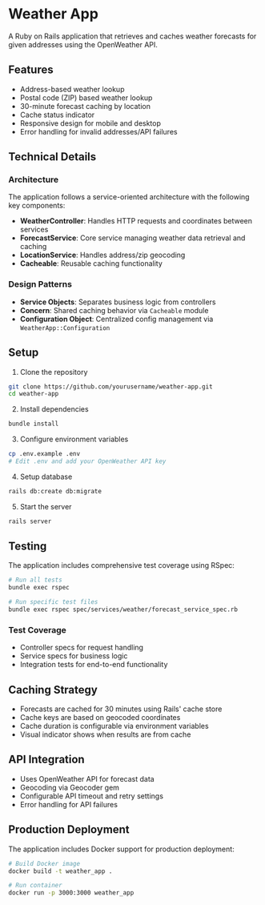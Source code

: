 # Weather App

A Ruby on Rails application that retrieves and caches weather forecasts for given addresses using the OpenWeather API.

## Features

- Address-based weather lookup
- Postal code (ZIP) based weather lookup
- 30-minute forecast caching by location
- Cache status indicator
- Responsive design for mobile and desktop
- Error handling for invalid addresses/API failures

## Technical Details

### Architecture

The application follows a service-oriented architecture with the following key components:

- **WeatherController**: Handles HTTP requests and coordinates between services
- **ForecastService**: Core service managing weather data retrieval and caching
- **LocationService**: Handles address/zip geocoding
- **Cacheable**: Reusable caching functionality

### Design Patterns

- **Service Objects**: Separates business logic from controllers
- **Concern**: Shared caching behavior via `Cacheable` module
- **Configuration Object**: Centralized config management via `WeatherApp::Configuration`

## Setup

1. Clone the repository
```bash
git clone https://github.com/yourusername/weather-app.git
cd weather-app
```

2. Install dependencies
```bash
bundle install
```

3. Configure environment variables
```bash
cp .env.example .env
# Edit .env and add your OpenWeather API key
```

4. Setup database
```bash
rails db:create db:migrate
```

5. Start the server
```bash
rails server
```

## Testing

The application includes comprehensive test coverage using RSpec:

```bash
# Run all tests
bundle exec rspec

# Run specific test files
bundle exec rspec spec/services/weather/forecast_service_spec.rb
```

### Test Coverage

- Controller specs for request handling
- Service specs for business logic
- Integration tests for end-to-end functionality

## Caching Strategy

- Forecasts are cached for 30 minutes using Rails' cache store
- Cache keys are based on geocoded coordinates
- Cache duration is configurable via environment variables
- Visual indicator shows when results are from cache

## API Integration

- Uses OpenWeather API for forecast data
- Geocoding via Geocoder gem
- Configurable API timeout and retry settings
- Error handling for API failures

## Production Deployment

The application includes Docker support for production deployment:

```bash
# Build Docker image
docker build -t weather_app .

# Run container
docker run -p 3000:3000 weather_app
```
